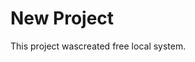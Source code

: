 # New Project

This project wascreated free local system.                                               
